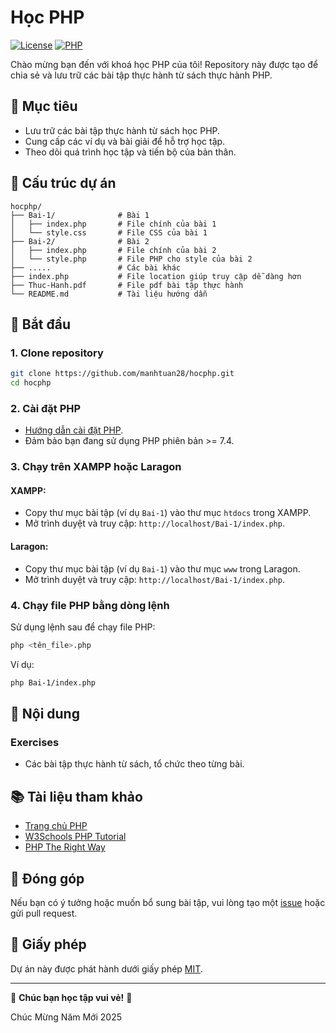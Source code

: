 # Học PHP

[![License](https://img.shields.io/badge/license-MIT-blue.svg)](LICENSE)
[![PHP](https://img.shields.io/badge/PHP-%3E%3D7.4-8892BF.svg)](https://www.php.net/)

Chào mừng bạn đến với khoá học PHP của tôi! Repository này được tạo để chia sẻ và lưu trữ các bài tập thực hành từ sách thực hành PHP.

## 🌟 Mục tiêu
- Lưu trữ các bài tập thực hành từ sách học PHP.
- Cung cấp các ví dụ và bài giải để hỗ trợ học tập.
- Theo dõi quá trình học tập và tiến bộ của bản thân.

## 📂 Cấu trúc dự án
```plaintext
hocphp/
├── Bai-1/              # Bài 1
│   ├── index.php       # File chính của bài 1
│   └── style.css       # File CSS của bài 1
├── Bai-2/              # Bài 2
│   ├── index.php       # File chính của bài 2
│   └── style.php       # File PHP cho style của bài 2
├── .....               # Các bài khác
├── index.php           # File location giúp truy cập dễ dàng hơn
├── Thuc-Hanh.pdf       # File pdf bài tập thực hành
└── README.md           # Tài liệu hướng dẫn
```

## 🚀 Bắt đầu

### 1. Clone repository
```bash
git clone https://github.com/manhtuan28/hocphp.git
cd hocphp
```

### 2. Cài đặt PHP
- [Hướng dẫn cài đặt PHP](https://www.php.net/manual/en/install.php).
- Đảm bảo bạn đang sử dụng PHP phiên bản >= 7.4.

### 3. Chạy trên XAMPP hoặc Laragon
#### XAMPP:
- Copy thư mục bài tập (ví dụ `Bai-1`) vào thư mục `htdocs` trong XAMPP.
- Mở trình duyệt và truy cập: `http://localhost/Bai-1/index.php`.

#### Laragon:
- Copy thư mục bài tập (ví dụ `Bai-1`) vào thư mục `www` trong Laragon.
- Mở trình duyệt và truy cập: `http://localhost/Bai-1/index.php`.

### 4. Chạy file PHP bằng dòng lệnh
Sử dụng lệnh sau để chạy file PHP:
```bash
php <tên_file>.php
```
Ví dụ:
```bash
php Bai-1/index.php
```

## 📖 Nội dung
### Exercises
- Các bài tập thực hành từ sách, tổ chức theo từng bài.

## 📚 Tài liệu tham khảo
- [Trang chủ PHP](https://www.php.net/)
- [W3Schools PHP Tutorial](https://www.w3schools.com/php/)
- [PHP The Right Way](https://phptherightway.com/)

## 🤝 Đóng góp
Nếu bạn có ý tưởng hoặc muốn bổ sung bài tập, vui lòng tạo một [issue](https://github.com/manhtuan28/hocphp/issues) hoặc gửi pull request.

## 📄 Giấy phép
Dự án này được phát hành dưới giấy phép [MIT](LICENSE).

---

🌟 **Chúc bạn học tập vui vẻ!** 🌟

Chúc Mừng Năm Mới 2025